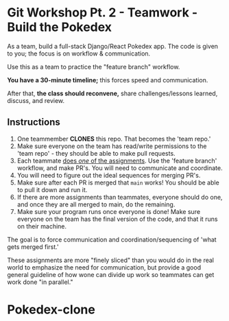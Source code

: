 # Git Workshop Pt. 2 - Teamwork - Build the Pokedex

As a team, build a full-stack Django/React Pokedex app. The code is given to you; the focus is on workflow & communication.

Use this as a team to practice the "feature branch" workflow.

**You have a 30-minute timeline;** this forces speed and communication.

After that, **the class should reconvene,** share challenges/lessons learned, discuss, and review. 

## Instructions

1. One teammember **CLONES** this repo. That becomes the 'team repo.'
2. Make sure everyone on the team has read/write permissions to the 'team repo' - they should be able to make pull requests.
3. Each teammate [does *one* of the assignments](./your-assignments). Use the 'feature branch' workflow, and make PR's. You will need to communicate and coordinate.
4. You will need to figure out the ideal sequences for merging PR's.
5. Make sure after each PR is merged that `main` works! You should be able to pull it down and run it.
6. If there are more assignments than teammates, everyone should do one, and once they are all merged to main, do the remaining.
7. Make sure your program runs once everyone is done! Make sure everyone on the team has the final version of the code, and that it runs on their machine. 

The goal is to force communication and coordination/sequencing of 'what gets merged first.'

These assignments are more "finely sliced" than you would do in the real world to emphasize the need for communication, but provide a good general guideline of how wone can divide up work so teammates can get work done "in parallel."

# Pokedex-clone

